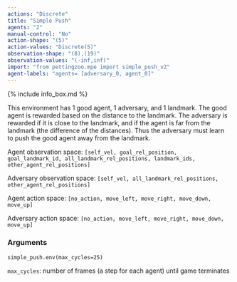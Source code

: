 ```yaml
---
actions: "Discrete"
title: "Simple Push"
agents: "2"
manual-control: "No"
action-shape: "(5)"
action-values: "Discrete(5)"
observation-shape: "(8),(19)"
observation-values: "(-inf,inf)"
import: "from pettingzoo.mpe import simple_push_v2"
agent-labels: "agents= [adversary_0, agent_0]"
---
```


{% include info_box.md %}



This environment has 1 good agent, 1 adversary, and 1 landmark. The good agent is rewarded based on the distance to the landmark. The adversary is rewarded if it is close to the landmark, and if the agent is far from the landmark (the difference of the distances). Thus the adversary must learn to push the good agent away from the landmark.

Agent observation space: `[self_vel, goal_rel_position, goal_landmark_id, all_landmark_rel_positions, landmark_ids, other_agent_rel_positions]`

Adversary observation space: `[self_vel, all_landmark_rel_positions, other_agent_rel_positions]`

Agent action space: `[no_action, move_left, move_right, move_down, move_up]`

Adversary action space: `[no_action, move_left, move_right, move_down, move_up]`

### Arguments

```
simple_push.env(max_cycles=25)
```



`max_cycles`:  number of frames (a step for each agent) until game terminates

